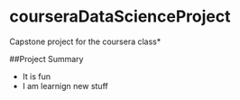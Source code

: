 # courseraDataScienceProject
Capstone project for the coursera class*

##Project Summary

* It is fun
* I am learnign new stuff

